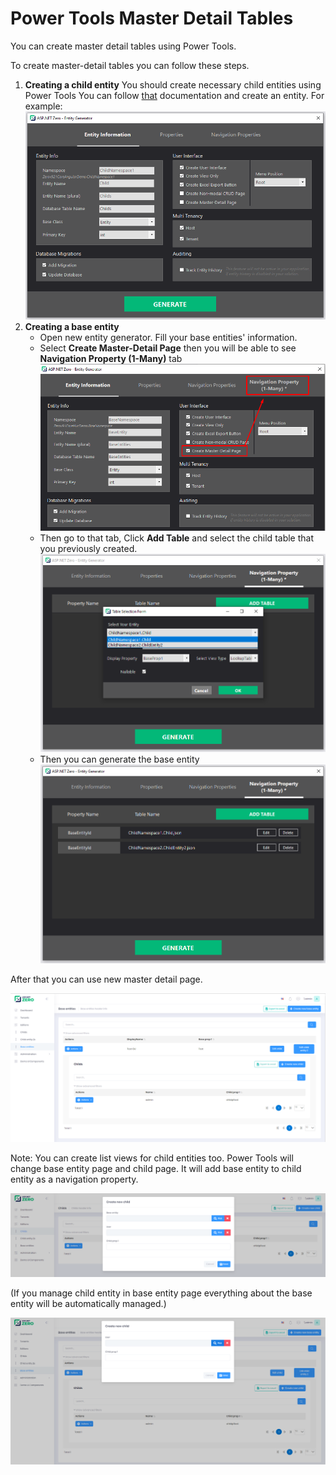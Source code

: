 # Power Tools Master Detail Tables

You can create master detail tables using Power Tools.

To create master-detail tables you can follow these steps.

1. **Creating a child entity**
   You should create necessary child entities using Power Tools 
   You can follow [that](Development-Guide-Rad-Tool.md) documentation and create an entity. 
   For example:
   <img src="images/rad-tool-master-detail-childentity1.png" alt="Rad Tool Child Entity" class="img-thumbnail" />
2. **Creating a base entity**
   * Open new entity generator. Fill your base entities' information.
   * Select **Create Master-Detail Page** then you will be able to see **Navigation Property (1-Many)** tab
     <img src="images/rad-tool-master-detail-base-entity-1.png" alt="Rad Tool Child Entity" class="img-thumbnail" />
   * Then go to that tab, Click **Add Table** and select the child table that you previously created.
     <img src="images/rad-tool-master-detail-base-entity-2.png" alt="Rad Tool Child Entity" class="img-thumbnail" />
   * Then you can generate the base entity
     <img src="images/rad-tool-master-detail-base-entity-3.png" alt="Rad Tool Child Entity" class="img-thumbnail" />

After that you can use new master detail page.

<img src="images/rad-tool-master-detail-screenshot-2.png" alt="Rad Tool Child Entity" class="img-thumbnail" />

Note: You can create list views for child entities too. Power Tools will change base entity page and child page. It will add base entity to child entity as a navigation property.

<img src="images/rad-tool-master-detail-screenshot-1.png" alt="Rad Tool Child Entity" class="img-thumbnail" />

(If you manage child entity in base entity page everything about the base entity will be automatically managed.)

<img src="images/rad-tool-master-detail-screenshot-3.png" alt="Rad Tool Child Entity" class="img-thumbnail" />
